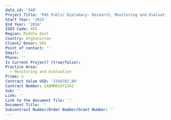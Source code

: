 ```yaml
---
data_id: '548'
Project Title: 'PAS Public Diplomacy- Research, Monitoring and Evaluation'
Start Year: '2015'
End Year: '2016'
ISO3 Code: AFG
Region: Middle East
Country: Afghanistan
Client/ Donor: DOS
Point of contact: ''
Email: ''
Phone: ''
Is Current Project? (true/false): 
Practice Area:
  - Monitoring and Evaluation
Prime: x
Contract Value USD: '2349782.00'
Contract Number: SAQMMA15F1342
Sub: ''
Link: ''
Link to the document file: ''
Document Title: ''
Subcontract Number/Order Number/Grant Number: ''
---
```


